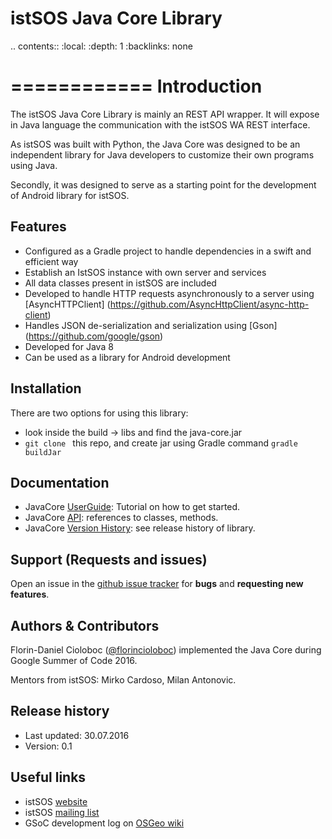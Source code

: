 # istSOS Java Core Library


.. contents::
	:local:
	:depth: 1
	:backlinks: none

============
Introduction
============

The istSOS Java Core Library is mainly an REST API wrapper. It will expose in Java language the communication with the istSOS WA REST interface.

As istSOS was built with Python, the Java Core was designed to be an independent library for Java developers to customize their own programs using Java. 

Secondly, it was designed to serve as a starting point for the development of Android library for istSOS.

## Features

* Configured as a Gradle project to handle dependencies in a swift and efficient way
* Establish an IstSOS instance with own server and services
* All data classes present in istSOS are included
* Developed to handle HTTP requests asynchronously to a server using [AsyncHTTPClient] (https://github.com/AsyncHttpClient/async-http-client)
* Handles JSON de-serialization and serialization using [Gson] (https://github.com/google/gson)
* Developed for Java 8
* Can be used as a library for Android development

## Installation

There are two options for using this library:
* look inside the build -> libs and find the java-core.jar
* `git clone ` this repo, and create jar using Gradle command `gradle buildJar`

## Documentation

* JavaCore [UserGuide](https://github.com/masterflorin/java-core/blob/master/UserGuide.md): Tutorial on how to get started.
* JavaCore [API](https://github.com/masterflorin/java-core/wiki): references to classes, methods.
* JavaCore [Version History](https://github.com/masterflorin/java-core/blob/master/VERSION.md): see release history of library.

## Support (Requests and issues)

Open an issue in the [github issue tracker](https://github.com/masterflorin/java-core/issues) for **bugs** and **requesting new features**.

## Authors & Contributors

Florin-Daniel Cioloboc ([@florincioloboc](https://twitter.com/florincioloboc)) implemented the Java Core during Google Summer of Code 2016.

Mentors from istSOS: Mirko Cardoso, Milan Antonovic.

## Release history

* Last updated: 30.07.2016
* Version: 0.1

## Useful links

* istSOS [website](http://istsos.org/)
* istSOS [mailing list](https://groups.google.com/forum/#!forum/istsos)
* GSoC development log on [OSGeo wiki](https://wiki.osgeo.org/wiki/Android_istSOS)